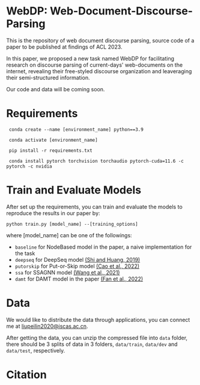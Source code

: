 # WebDP: Web-Document-Discourse-Parsing

This is the repository of web document discourse parsing, source code of a paper to be published at findings of ACL 2023. 

In this paper, we proposed a new task named WebDP for facilitating research on discourse parsing of current-days' web-documents on the internet, revealing their free-styled discourse organization and leaveraging their semi-structured information.

Our code and data will be coming soon.

# Requirements
```
 conda create --name [environment_name] python==3.9
 
 conda activate [environment_name]

 pip install -r requirements.txt

 conda install pytorch torchvision torchaudio pytorch-cuda=11.6 -c pytorch -c nvidia
```

# Train and Evaluate Models
After set up the requirements, you can train and evaluate the models to reproduce the results in our paper by:

 ```python train.py [model_name] --[training_options]```
 
where [model_name] can be one of the followings:
- `baseline` for NodeBased model in the paper, a naive implementation for the task
- `deepseq` for DeepSeq model [(Shi and Huang, 2019)](https://aaai.org/papers/07007-a-deep-sequential-model-for-discourse-parsing-on-multi-party-dialogues/)
- `putorskip` for Put-or-Skip model [(Cao et al., 2022)](https://link.springer.com/article/10.1007/s11390-021-1076-7)
- `ssa` for SSAGNN model  [(Wang et al., 2021)](https://www.ijcai.org/proceedings/2021/543)
- `damt` for DAMT model in the paper [(Fan et al., 2022)](https://aclanthology.org/2022.coling-1.76/)


# Data
We would like to distribute the data through applications, you can connect me at liupeilin2020@iscas.ac.cn.

After getting the data, you can unzip the compressed file into `data` folder, there should be 3 splits of data in 3 folders, `data/train`, `data/dev` and `data/test`, respectively.

# Citation
